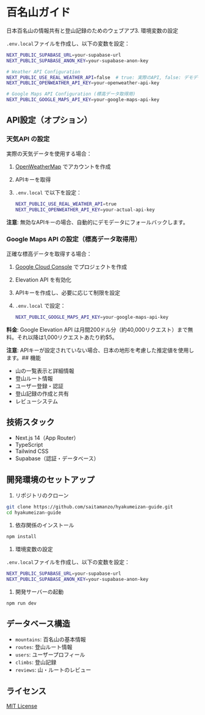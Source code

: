 # 百名山ガイド

日本百名山の情報共有と登山記録のためのウェブアプ3. 環境変数の設定

`.env.local`ファイルを作成し、以下の変数を設定：

```bash
NEXT_PUBLIC_SUPABASE_URL=your-supabase-url
NEXT_PUBLIC_SUPABASE_ANON_KEY=your-supabase-anon-key

# Weather API Configuration
NEXT_PUBLIC_USE_REAL_WEATHER_API=false  # true: 実際のAPI, false: デモデータ
NEXT_PUBLIC_OPENWEATHER_API_KEY=your-openweather-api-key

# Google Maps API Configuration (標高データ取得用)
NEXT_PUBLIC_GOOGLE_MAPS_API_KEY=your-google-maps-api-key
```

## API設定（オプション）

### 天気API の設定

実際の天気データを使用する場合：

1. [OpenWeatherMap](https://openweathermap.org/api) でアカウントを作成
2. APIキーを取得
3. `.env.local` で以下を設定：

   ```bash
   NEXT_PUBLIC_USE_REAL_WEATHER_API=true
   NEXT_PUBLIC_OPENWEATHER_API_KEY=your-actual-api-key
   ```

**注意**: 無効なAPIキーの場合、自動的にデモデータにフォールバックします。

### Google Maps API の設定（標高データ取得用）

正確な標高データを取得する場合：

1. [Google Cloud Console](https://console.cloud.google.com/) でプロジェクトを作成
2. Elevation API を有効化
3. APIキーを作成し、必要に応じて制限を設定
4. `.env.local` で設定：

   ```bash
   NEXT_PUBLIC_GOOGLE_MAPS_API_KEY=your-google-maps-api-key
   ```

**料金**: Google Elevation API は月間200ドル分（約40,000リクエスト）まで無料。それ以降は1,000リクエストあたり約$5。

**注意**: APIキーが設定されていない場合、日本の地形を考慮した推定値を使用します。## 機能

- 山の一覧表示と詳細情報
- 登山ルート情報
- ユーザー登録・認証
- 登山記録の作成と共有
- レビューシステム

## 技術スタック

- Next.js 14（App Router）
- TypeScript
- Tailwind CSS
- Supabase（認証・データベース）

## 開発環境のセットアップ

1. リポジトリのクローン

```bash
git clone https://github.com/saitamanzo/hyakumeizan-guide.git
cd hyakumeizan-guide
```

1. 依存関係のインストール

```bash
npm install
```

1. 環境変数の設定

`.env.local`ファイルを作成し、以下の変数を設定：

```bash
NEXT_PUBLIC_SUPABASE_URL=your-supabase-url
NEXT_PUBLIC_SUPABASE_ANON_KEY=your-supabase-anon-key
```

1. 開発サーバーの起動

```bash
npm run dev
```

## データベース構造

- `mountains`: 百名山の基本情報
- `routes`: 登山ルート情報
- `users`: ユーザープロフィール
- `climbs`: 登山記録
- `reviews`: 山・ルートのレビュー

## ライセンス

[MIT License](LICENSE)
